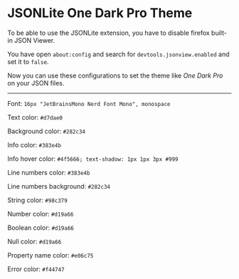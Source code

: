 # JSONLite One Dark Pro Theme

To be able to use the JSONLite extension, you have to disable firefox built-in JSON Viewer.

You have open `about:config` and search for `devtools.jsonview.enabled` and set it to `false`.

Now you can use these configurations to set the theme like *One Dark Pro* on your JSON files.

---

Font: `16px "JetBrainsMono Nerd Font Mono", monospace`

Text color: `#d7dae0`

Background color: `#282c34`

Info color: `#383e4b`

Info hover color: `#4f5666; text-shadow: 1px 1px 3px #999`

Line numbers color: `#383e4b`

Line numbers background: `#282c34`

String color: `#98c379`

Number color: `#d19a66`

Boolean color: `#d19a66`

Null color: `#d19a66`

Property name color: `#e06c75`

Error color: `#f44747`
